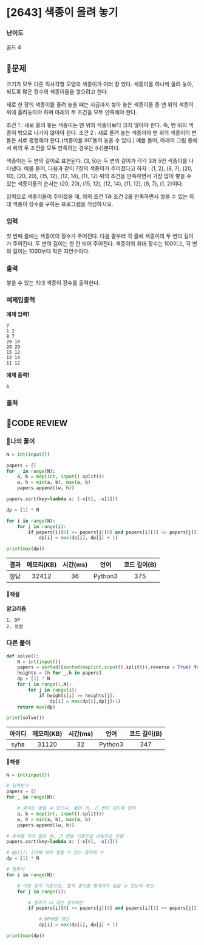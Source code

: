 # [2643] 색종이 올려 놓기

### **난이도**
골드 4
## **📝문제**
크기가 모두 다른 직사각형 모양의 색종이가 여러 장 있다. 색종이를 하나씩 올려 놓아, 되도록 많은 장수의 색종이들을 쌓으려고 한다.

새로 한 장의 색종이를 올려 놓을 때는 지금까지 쌓아 놓은 색종이들 중 맨 위의 색종이 위에 올려놓아야 하며 아래의 두 조건을 모두 만족해야 한다.

조건 1 : 새로 올려 놓는 색종이는 맨 위의 색종이보다 크지 않아야 한다. 즉, 맨 위의 색종이 밖으로 나가지 않아야 한다.
조건 2 : 새로 올려 놓는 색종이와 맨 위의 색종이의 변들은 서로 평행해야 한다.(색종이를 90˚돌려 놓을 수 있다.)
예를 들어, 아래의 그림 중에서 위의 두 조건을 모두 만족하는 경우는 (나)뿐이다.

색종이는 두 변의 길이로 표현된다. (3, 5)는 두 변의 길이가 각각 3과 5인 색종이를 나타낸다. 예를 들어, 다음과 같이 7장의 색종이가 주어졌다고 하자 : (1, 2), (8, 7), (20, 10), (20, 20), (15, 12), (12, 14), (11, 12) 위의 조건을 만족하면서 가장 많이 쌓을 수 있는 색종이들의 순서는 (20, 20), (15, 12), (12, 14), (11, 12), (8, 7), (1, 2)이다.

입력으로 색종이들이 주어졌을 때, 위의 조건 1과 조건 2를 만족하면서 쌓을 수 있는 최대 색종이 장수를 구하는 프로그램을 작성하시오.
### **입력**
첫 번째 줄에는 색종이의 장수가 주어진다. 다음 줄부터 각 줄에 색종이의 두 변의 길이가 주어진다. 두 변의 길이는 한 칸 띄어 주어진다. 색종이의 최대 장수는 100이고, 각 변의 길이는 1000보다 작은 자연수이다.
### **출력**
쌓을 수 있는 최대 색종이 장수를 출력한다.
### **예제입출력**

**예제 입력1**

```
7
1 2
8 7
20 10
20 20
15 12
12 14
11 12
```

**예제 출력1**

```
6
```

### **출처**

## **🧐CODE REVIEW**

### **🧾나의 풀이**

```python
N = int(input())

papers = []
for _ in range(N):
    a, b = map(int, input().split())
    w, h = min(a, b), max(a, b)
    papers.append((w, h))

papers.sort(key=lambda x: (-x[0], -x[1]))

dp = [1] * N

for i in range(N):
    for j in range(i):
        if papers[i][0] <= papers[j][0] and papers[i][1] <= papers[j][1]:
            dp[i] = max(dp[i], dp[j] + 1)

print(max(dp))
```

결과	| 메모리(KB) |	시간(ms) |	언어 |	코드 길이(B)
:----:|:-----:|:-----:|:-----:|:--------:
정답|32412|36|Python3|375
#### **📝해설**

**알고리즘**
```
1. DP
2. 정렬
```

### **다른 풀이**

```python
def solve():
    N = int(input())
    papers = sorted([sorted(map(int,input().split()),reverse = True) for _ in range(N)])
    heights = [h for _,h in papers]
    dp = [1] * N
    for i in range(1,N):
        for j in range(i):
            if heights[i] >= heights[j]:
                dp[i] = max(dp[i],dp[j]+1)
    return max(dp)

print(solve())
```

아이디 | 메모리(KB) |	시간(ms) |	언어 |	코드 길이(B) 
:-----:|:-----:|:-----:|:----:|:--------:
syha|31120|32|Python3|347
#### **📝해설**

```python
N = int(input())

# 입력받기
papers = []
for _ in range(N):

    # 종이는 돌릴 수 있으니, 짧은 변, 긴 변이 되도록 입력
    a, b = map(int, input().split())
    w, h = min(a, b), max(a, b)
    papers.append((w, h))

# 종이를 각각 짧은 변, 긴 변을 기준으로 내림차순 정렬
papers.sort(key=lambda x: (-x[0], -x[1]))

# dp[i]: i번째 까지 쌓을 수 있는 종이의 수
dp = [1] * N

# 점화식
for i in range(N):

    # 이번 종이 기준으로, 앞의 종이를 몇개까지 쌓을 수 있는지 확인
    for j in range(i):

        # 종이가 더 작은 경우에만
        if papers[i][0] <= papers[j][0] and papers[i][1] <= papers[j][1]:

            # DP배열 갱신
            dp[i] = max(dp[i], dp[j] + 1)

print(max(dp))
```